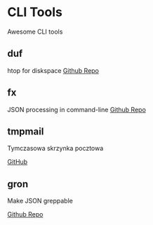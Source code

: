 # CLI Tools

Awesome CLI tools

## duf

htop for diskspace
[Github Repo](https://github.com/muesli/duf)

## fx

JSON processing in command-line
[Github Repo](https://github.com/antonmedv/fx)

## tmpmail

Tymczasowa skrzynka pocztowa

[GitHub](https://github.com/sdushantha/tmpmail)

## gron

Make JSON greppable

[Github Repo](https://github.com/tomnomnom/gron)
